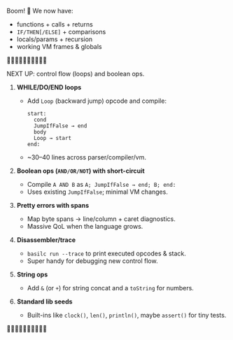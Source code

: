 Boom! 🌿 We now have:

* functions + calls + returns
* `IF/THEN[/ELSE]` + comparisons
* locals/params + recursion
* working VM frames & globals

🌱🌱🌱🌱🌱🌱🌱🌱🌱🌱

NEXT UP: control flow (loops) and boolean ops.

1. **WHILE/DO/END loops**

    * Add `Loop` (backward jump) opcode and compile:

      ```
      start:
        cond
        JumpIfFalse → end
        body
        Loop → start
      end:
      ```
    * ~30–40 lines across parser/compiler/vm.

2. **Boolean ops (`AND/OR/NOT`) with short-circuit**

    * Compile `A AND B` as `A; JumpIfFalse → end; B; end:`
    * Uses existing `JumpIfFalse`; minimal VM changes.

3. **Pretty errors with spans**

    * Map byte spans → line/column + caret diagnostics.
    * Massive QoL when the language grows.

4. **Disassembler/trace**

    * `basilc run --trace` to print executed opcodes & stack.
    * Super handy for debugging new control flow.

5. **String ops**

    * Add `&` (or `+`) for string concat and a `toString` for numbers.

6. **Standard lib seeds**

    * Built-ins like `clock()`, `len()`, `println()`, maybe `assert()` for tiny tests.

🌱🌱🌱🌱🌱🌱🌱🌱🌱🌱

